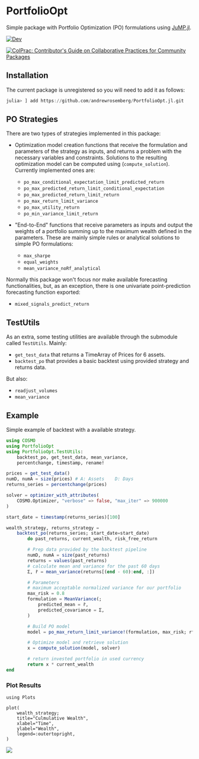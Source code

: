 # PortfolioOpt
Simple package with Portfolio Optimization (PO) formulations using [JuMP.jl](https://github.com/jump-dev/JuMP.jl).

<!-- [![Stable](https://img.shields.io/badge/docs-stable-blue.svg)](https://andrewrosemberg.github.io/PortfolioOpt.jl/stable) -->
[![Dev](https://img.shields.io/badge/docs-dev-blue.svg)](https://andrewrosemberg.github.io/PortfolioOpt.jl/dev)
<!-- [![Build Status](https://travis-ci.com/andrewrosemberg/PortfolioOpt.jl.svg?branch=master)](https://travis-ci.com/andrewrosemberg/PortfolioOpt.jl) -->
<!-- [![Code Style: Blue](https://img.shields.io/badge/code%20style-blue-4495d1.svg)](https://github.com/invenia/BlueStyle) -->
[![ColPrac: Contributor's Guide on Collaborative Practices for Community Packages](https://img.shields.io/badge/ColPrac-Contributor's%20Guide-blueviolet)](https://github.com/SciML/ColPrac)

## Installation

The current package is unregistered so you will need to add it as follows:

```julia
julia> ] add https://github.com/andrewrosemberg/PortfolioOpt.jl.git 
```

## PO Strategies

There are two types of strategies implemented in this package: 
 - Optimization model creation functions that receive the formulation and parameters of the strategy as inputs, and returns a problem with the necessary variables and constraints. Solutions to the resulting optimization model can be computed using (`compute_solution`). Currently implemented ones are: 
    - `po_max_conditional_expectation_limit_predicted_return` 
    - `po_max_predicted_return_limit_conditional_expectation`
    - `po_max_predicted_return_limit_return`
    - `po_max_return_limit_variance`
    - `po_max_utility_return`
    - `po_min_variance_limit_return`

 - "End-to-End" functions that receive parameters as inputs and output the weights of a portfolio summing up to the maximum wealth defined in the parameters. These are mainly simple rules or analytical solutions to simple PO formulations: 
    - `max_sharpe` 
    - `equal_weights` 
    - `mean_variance_noRf_analytical`

Normally this package won't focus nor make available forecasting functionalities, but, as an exception, there is one univariate point-prediction forecasting function exported: 
 - `mixed_signals_predict_return`

## TestUtils

As an extra, some testing utilities are available through the submodule called `TestUtils`. 
Mainly:
 - `get_test_data` that returns a TimeArray of Prices for 6 assets.
 - `backtest_po` that provides a basic backtest using provided strategy and returns data.

But also:
 - `readjust_volumes`
 - `mean_variance`

## Example

Simple example of backtest with a available strategy.

```julia
using COSMO
using PortfolioOpt
using PortfolioOpt.TestUtils: 
    backtest_po, get_test_data, mean_variance, 
    percentchange, timestamp, rename!

prices = get_test_data()
numD, numA = size(prices) # A: Assets    D: Days
returns_series = percentchange(prices)

solver = optimizer_with_attributes(
    COSMO.Optimizer, "verbose" => false, "max_iter" => 900000
)

start_date = timestamp(returns_series)[100]

wealth_strategy, returns_strategy =
    backtest_po(returns_series; start_date=start_date) 
        do past_returns, current_wealth, risk_free_return

        # Prep data provided by the backtest pipeline
        numD, numA = size(past_returns)
        returns = values(past_returns)
        # calculate mean and variance for the past 60 days
        Σ, r̄ = mean_variance(returns[(end - 60):end, :])

        # Parameters
        # maximum acceptable normalized variance for our portfolio
        max_risk = 0.8
        formulation = MeanVariance(;
            predicted_mean = r̄,
            predicted_covariance = Σ,
        )

        # Build PO model
        model = po_max_return_limit_variance!(formulation, max_risk; rf = risk_free_return)

        # Optimize model and retrieve solution
        x = compute_solution(model, solver)

        # return invested portfolio in used currency
        return x * current_wealth
end

```

### Plot Results
```
using Plots

plot(
    wealth_strategy;
    title="Culmulative Wealth",
    xlabel="Time",
    ylabel="Wealth",
    legend=:outertopright,
)
```
![](https://github.com/andrewrosemberg/PortfolioOpt/blob/master/docs/src/assets/cumwealth.png?raw=true)